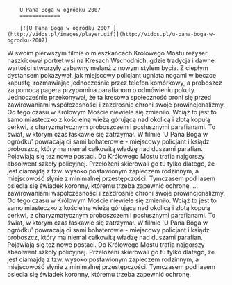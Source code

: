 
        U Pana Boga w ogródku 2007 
        =============
        
        [![U Pana Boga w ogródku 2007 ](http://vidos.pl/images/player.gif)](http://vidos.pl/u-pana-boga-w-ogrodku-2007)
        
        
 W swoim pierwszym filmie o mieszkańcach Królowego Mostu reżyser naszkicował portret wsi na Kresach Wschodnich, gdzie tradycja i dawne wartości stworzyły zabawny melanż z nowym stylem bycia. Z ciepłym dystansem pokazywał, jak miejscowy policjant ugniata nogami w beczce kapustę, rozmawiając jednocześnie przez telefon komórkowy, a proboszcz za pomocą pagera przypomina parafianom o odmówieniu pokuty. Jednocześnie przekonywał, że ta kresowa społeczność broni się przed zawirowaniami współczesności i zazdrośnie chroni swoje prowincjonalizmy. Od tego czasu w Królowym Moście niewiele się zmieniło. Wciąż to jest to samo miasteczko z kościelną wieżą górującą nad okolicą i złotą kopułą cerkwi, z charyzmatycznym proboszczem i posłusznymi parafianami. To świat, w którym czas łaskawie się zatrzymał. W filmie 'U Pana Boga w ogródku' powracają ci sami bohaterowie - miejscowy policjant i ksiądz proboszcz, który ma niemal całkowitą władzę nad duszami parafian. Pojawiają się też nowe postaci. Do Królowego Mostu trafia najgorszy absolwent szkoły policyjnej. Przełożeni skierowali go tu tylko dlatego, że jest ciamajdą z tzw. wysoko postawionym zapleczem rodzinnym, a miejscowość słynie z minimalnej przestępczości. Tymczasem pod lasem osiedla się świadek koronny, któremu trzeba zapewnić ochronę.   ... zawirowaniami współczesności i zazdrośnie chroni swoje prowincjonalizmy. Od tego czasu w Królowym Moście niewiele się zmieniło. Wciąż to jest to samo miasteczko z kościelną wieżą górującą nad okolicą i złotą kopułą cerkwi, z charyzmatycznym proboszczem i posłusznymi parafianami. To świat, w którym czas łaskawie się zatrzymał. W filmie 'U Pana Boga w ogródku' powracają ci sami bohaterowie - miejscowy policjant i ksiądz proboszcz, który ma niemal całkowitą władzę nad duszami parafian. Pojawiają się też nowe postaci. Do Królowego Mostu trafia najgorszy absolwent szkoły policyjnej. Przełożeni skierowali go tu tylko dlatego, że jest ciamajdą z tzw. wysoko postawionym zapleczem rodzinnym, a miejscowość słynie z minimalnej przestępczości. Tymczasem pod lasem osiedla się świadek koronny, któremu trzeba zapewnić ochronę.
    